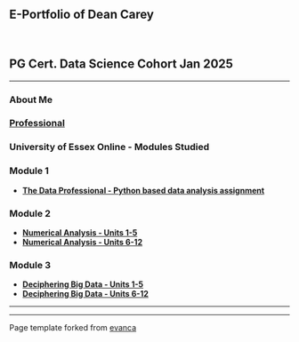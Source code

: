 ## E-Portfolio of Dean Carey

<!-- ![](https://user-images.githubusercontent.com/36738165/119046119-505f9980-b98a-11eb-9e40-7e4173db03f3.png) -->   

## PG Cert. Data Science Cohort Jan 2025

---

### About Me

### [Professional](/Professional.md)

### University of Essex Online - Modules Studied


### Module 1
*   [**The Data Professional - Python based data analysis assignment**](/UoEO_Mod_1_Assignment_2.ipynb)

### Module 2
*   [**Numerical Analysis - Units 1-5**](/Numerical_Analysis_Units_1-5.md)
*   [**Numerical Analysis - Units 6-12**](/Numerical_Analysis_Units_6-12.md)

### Module 3
*   [**Deciphering Big Data - Units 1-5**](/Deciphering_Big_Data_Units_1-5.md)
*   [**Deciphering Big Data - Units 6-12**](/Deciphering_Big_Data_Units_6-12.md)

---

---

Page template forked from [evanca](https://github.com/evanca/quick-portfolio)
